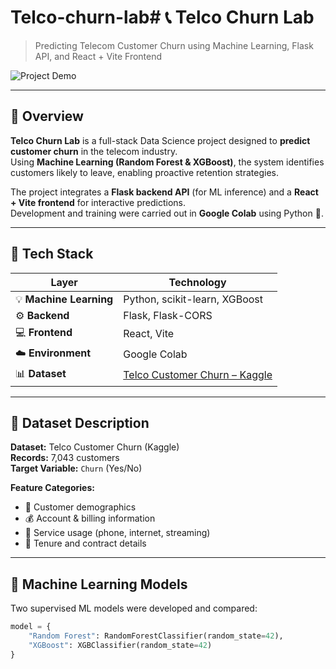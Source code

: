 # Telco-churn-lab# 📞 Telco Churn Lab  
> Predicting Telecom Customer Churn using Machine Learning, Flask API, and React + Vite Frontend  

![Project Demo](https://media.giphy.com/media/v1.Y2lkPTc5MGI3NjExZzVtY3dtZzBuZXA1aW9yMXpqNXZkZ2l4YTFoOHhoMGt4Z3JpOHl4dCZlcD12MV9naWZzX3NlYXJjaCZjdD1n/qgQUggAC3Pfv687qPC/giphy.gif)

---

## 📘 Overview  

**Telco Churn Lab** is a full-stack Data Science project designed to **predict customer churn** in the telecom industry.  
Using **Machine Learning (Random Forest & XGBoost)**, the system identifies customers likely to leave, enabling proactive retention strategies.  

The project integrates a **Flask backend API** (for ML inference) and a **React + Vite frontend** for interactive predictions.  
Development and training were carried out in **Google Colab** using Python 🐍.

---

## 🧩 Tech Stack  

| Layer | Technology |
|-------|-------------|
| 💡 **Machine Learning** | Python, scikit-learn, XGBoost |
| ⚙️ **Backend** | Flask, Flask-CORS |
| 💻 **Frontend** | React, Vite |
| ☁️ **Environment** | Google Colab |
| 📊 **Dataset** | [Telco Customer Churn – Kaggle](https://www.kaggle.com/datasets/blastchar/telco-customer-churn) |

---

## 📂 Dataset Description  

**Dataset:** Telco Customer Churn (Kaggle)  
**Records:** 7,043 customers  
**Target Variable:** `Churn` (Yes/No)

**Feature Categories:**
- 🧍 Customer demographics  
- 💰 Account & billing information  
- 📡 Service usage (phone, internet, streaming)  
- 📆 Tenure and contract details  

---

## 🤖 Machine Learning Models  

Two supervised ML models were developed and compared:

```python
model = {
    "Random Forest": RandomForestClassifier(random_state=42),
    "XGBoost": XGBClassifier(random_state=42)
}

